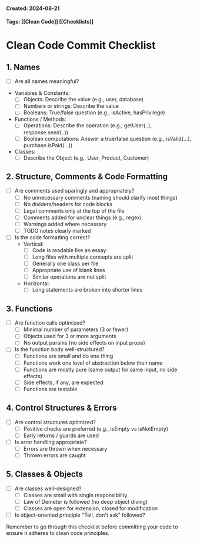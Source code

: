 #### Created: 2024-08-21
#### Tags: [[Clean Code]] [[Checklists]]
# Clean Code Commit Checklist

## 1. Names

- [ ] Are all names meaningful?
- Variables & Constants:
	- [ ] Objects: Describe the value (e.g., user, database)
	- [ ] Numbers or strings: Describe the value
	- [ ] Booleans: True/false question (e.g., isActive, hasPrivilege)
- Functions / Methods:
	- [ ] Operations: Describe the operation (e.g., getUser(..), response.send(..))
	- [ ] Boolean computations: Answer a true/false question (e.g., isValid(...), purchase.isPaid(...))
- Classes: 
	- [ ] Describe the Object (e.g., User, Product, Customer)

## 2. Structure, Comments & Code Formatting

- [ ] Are comments used sparingly and appropriately?
  - [ ] No unnecessary comments (naming should clarify most things)
  - [ ] No dividers/headers for code blocks
  - [ ] Legal comments only at the top of the file
  - [ ] Comments added for unclear things (e.g., regex)
  - [ ] Warnings added where necessary
  - [ ] TODO notes clearly marked
- [ ] Is the code formatting correct?
  - Vertical:
    - [ ] Code is readable like an essay
    - [ ] Long files with multiple concepts are split
    - [ ] Generally one class per file
    - [ ] Appropriate use of blank lines
    - [ ] Similar operations are not split
  - Horizontal:
    - [ ] Long statements are broken into shorter lines

## 3. Functions

- [ ] Are function calls optimized?
  - [ ] Minimal number of parameters (3 or fewer)
  - [ ] Objects used for 3 or more arguments
  - [ ] No output params (no side effects on input props)
- [ ] Is the function body well-structured?
  - [ ] Functions are small and do one thing
  - [ ] Functions work one level of abstraction below their name
  - [ ] Functions are mostly pure (same output for same input, no side effects)
  - [ ] Side effects, if any, are expected
  - [ ] Functions are testable

## 4. Control Structures & Errors

- [ ] Are control structures optimized?
  - [ ] Positive checks are preferred (e.g., isEmpty vs isNotEmpty)
  - [ ] Early returns / guards are used
- [ ] Is error handling appropriate?
  - [ ] Errors are thrown when necessary
  - [ ] Thrown errors are caught

## 5. Classes & Objects

- [ ] Are classes well-designed?
  - [ ] Classes are small with single responsibility
  - [ ] Law of Demeter is followed (no deep object diving)
  - [ ] Classes are open for extension, closed for modification
- [ ] Is object-oriented principle "Tell, don't ask" followed?

Remember to go through this checklist before committing your code to ensure it adheres to clean code principles.

